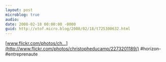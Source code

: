 ```yaml
---
layout: post
microblog: true
audio: 
date: 2008-02-18 00:00:00 -0000
guid: http://xtof.micro.blog/2008/02/18/t725300632.html
---
```

[www.flickr.com/photos/ch...](http://www.flickr.com/photos/christopheducamp/2273201189/) #horizon-#entreprenaute
